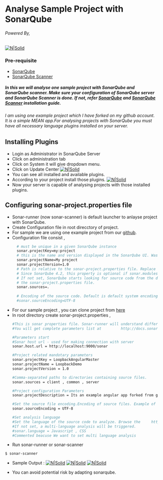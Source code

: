 
# Analyse Sample Project with SonarQube 
###### Powered By,
[![N|Solid](http://www.voyalab.com/wp-content/uploads/2016/10/completeLogo-e1476280430173.png)](http://voyalab.com)

### Pre-requisite
 - [SonarQube](http://www.voyalab.com/2016/10/06/install-sonarqube-ubuntu/)
 - [SonarQube Scanner](http://www.voyalab.com/2016/10/08/installing-sonarqube-scanner/)

##### In this we will analyse one sample project with SonarQube and SonarQube scanner. Make sure your configuration of SonarQube server and SonarQube Scanner is done. If not, refer [SonarQube] and [SonarQube Scanner][sonarqubescanner] installation guide.
###### I am using one example project which I have forked on my github account. It is a simple MEAN app.For analysing projects with SonarQube you must have all necessary language plugins installed on your server.

## Installing Plugins 
 - Login as Administrator in SonarQube Server 
 - Click on administration tab 
 - Click on System it will give dropdown menu. 
 - Click on Update Center 
[![N|Solid](http://www.voyalab.com/wp-content/uploads/2016/10/Screenshot-from-2016-10-12-17-43-47.png)](http://www.voyalab.com/wp-content/uploads/2016/10/Screenshot-from-2016-10-12-17-43-47.png)
 - You can see all installed and available plugins.
 - According to your project install those plugins.
 [![N|Solid](http://www.voyalab.com/wp-content/uploads/2016/10/Screenshot-from-2016-10-12-18-00-46.png)](http://www.voyalab.com/wp-content/uploads/2016/10/Screenshot-from-2016-10-12-18-00-46.png)
 - Now your server is capable of analysing projects with those installed plugins.

## Configuring sonar-project.properties file
 - Sonar-runner (now sonar-scanner) is default launcher to anlayse project with SonarQube.
 - Create Configuration file in root direcctory of project. 
 - For sample we are using one example project from our [github](https://github.com/voyalab).
 - Configuration file consist ,
   ```sh
     # must be unique in a given SonarQube instance
     sonar.projectKey=my:project
     # this is the name and version displayed in the SonarQube UI. Was mandatory      prior to SonarQube 6.1.
     sonar.projectName=My project
     sonar.projectVersion=1.0
     # Path is relative to the sonar-project.properties file. Replace "\" by "/"      on Windows.
     # Since SonarQube 4.2, this property is optional if sonar.modules is set. 
     # If not set, SonarQube starts looking for source code from the directory       containing 
     # the sonar-project.properties file.
     sonar.sources=.
 
     # Encoding of the source code. Default is default system encoding
     #sonar.sourceEncoding=UTF-8
     ```
 - For our sample project , you can clone project from [here](https://github.com/voyalab/loopback-angular-admin)
 - In root directory create sonar-project.properties ,
    ```sh
    #This is sonar properties file. Sonar-runner will understand different parameters for analysis with this file
    #You will get complete parameters list at         http://docs.sonarqube.org/display/SONAR/Analysis+Parameters

    #Parameters start
    #Sonar host url - used for making connection with server
    sonar.host.url = http://localhost:9000/sonar

    #Project related mandotary parameters
    sonar.projectKey = LoopbackAngularMaster
    sonar.projectName = LoopbackDemo
    sonar.projectVersion = 1.0

    #Comma-separated paths to directories containing source files.
    sonar.sources = client , common , server

    #Project configuration Parameters
    sonar.projectDescription = Its an example angular app forked from github.

    #Set the source file encoding.Encoding of source files. Example of values:     UTF-8, MacRoman, Shift_JIS.
    sonar.sourceEncoding = UTF-8

    #Set analysis language
    #Set the language of the source code to analyze. Browse the     http://docs.sonarqube.org/display/PLUG/Plugin+Library page to get the list of   all available languages.
    #If not set, a multi-language analysis will be triggered.
    #sonar.language = Javascript , CSS
    #Commented beacuse We want to set multi language analysis 
    ```
 - Run sonar-runner or sonar-scanner 
 ```sh
 $ sonar-scanner
 ```

 - Sample Output :
 [![N|Solid](http://www.voyalab.com/wp-content/uploads/2016/10/Screenshot-from-2016-10-12-14-14-32.png)](http://www.voyalab.com/wp-content/uploads/2016/10/Screenshot-from-2016-10-12-14-14-32.png)
[![N|Solid](http://www.voyalab.com/wp-content/uploads/2016/10/Screenshot-from-2016-10-12-14-14-41.png)](http://www.voyalab.com/wp-content/uploads/2016/10/Screenshot-from-2016-10-12-14-14-41.png)
[![N|Solid](http://www.voyalab.com/wp-content/uploads/2016/10/Screenshot-from-2016-10-12-14-14-52.png)](http://www.voyalab.com/wp-content/uploads/2016/10/Screenshot-from-2016-10-12-14-14-52.png)

 - You can avoid potential risk by adapting sonarqube.
 
   [sonarqube]:<http://www.voyalab.com/2016/10/06/install-sonarqube-ubuntu/>
   [sonarqubescanner]:<http://www.voyalab.com/2016/10/08/installing-sonarqube-scanner/>
   
